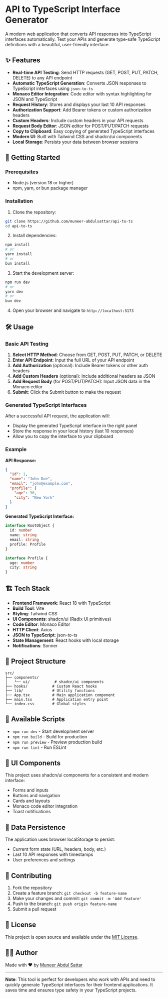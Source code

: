 # API to TypeScript Interface Generator

A modern web application that converts API responses into TypeScript interfaces automatically. Test your APIs and generate type-safe TypeScript definitions with a beautiful, user-friendly interface.

## ✨ Features

- **Real-time API Testing**: Send HTTP requests (GET, POST, PUT, PATCH, DELETE) to any API endpoint
- **Automatic TypeScript Generation**: Converts JSON responses to TypeScript interfaces using `json-to-ts`
- **Monaco Editor Integration**: Code editor with syntax highlighting for JSON and TypeScript
- **Request History**: Stores and displays your last 10 API responses
- **Authorization Support**: Add Bearer tokens or custom authorization headers
- **Custom Headers**: Include custom headers in your API requests
- **Request Body Editor**: JSON editor for POST/PUT/PATCH requests
- **Copy to Clipboard**: Easy copying of generated TypeScript interfaces
- **Modern UI**: Built with Tailwind CSS and shadcn/ui components
- **Local Storage**: Persists your data between browser sessions

## 🚀 Getting Started

### Prerequisites

- Node.js (version 18 or higher)
- npm, yarn, or bun package manager

### Installation

1. Clone the repository:

```bash
git clone https://github.com/muneer-abdulsattar/api-to-ts
cd api-to-ts
```

2. Install dependencies:

```bash
npm install
# or
yarn install
# or
bun install
```

3. Start the development server:

```bash
npm run dev
# or
yarn dev
# or
bun dev
```

4. Open your browser and navigate to `http://localhost:5173`

## 🛠️ Usage

### Basic API Testing

1. **Select HTTP Method**: Choose from GET, POST, PUT, PATCH, or DELETE
2. **Enter API Endpoint**: Input the full URL of your API endpoint
3. **Add Authorization** (optional): Include Bearer tokens or other auth headers
4. **Add Custom Headers** (optional): Include additional headers as JSON
5. **Add Request Body** (for POST/PUT/PATCH): Input JSON data in the Monaco editor
6. **Submit**: Click the Submit button to make the request

### Generated TypeScript Interfaces

After a successful API request, the application will:

- Display the generated TypeScript interface in the right panel
- Store the response in your local history (last 10 responses)
- Allow you to copy the interface to your clipboard

### Example

**API Response:**

```json
{
  "id": 1,
  "name": "John Doe",
  "email": "john@example.com",
  "profile": {
    "age": 30,
    "city": "New York"
  }
}
```

**Generated TypeScript Interface:**

```typescript
interface RootObject {
  id: number
  name: string
  email: string
  profile: Profile
}

interface Profile {
  age: number
  city: string
}
```

## 🏗️ Tech Stack

- **Frontend Framework**: React 18 with TypeScript
- **Build Tool**: Vite
- **Styling**: Tailwind CSS
- **UI Components**: shadcn/ui (Radix UI primitives)
- **Code Editor**: Monaco Editor
- **HTTP Client**: Axios
- **JSON to TypeScript**: json-to-ts
- **State Management**: React hooks with local storage
- **Notifications**: Sonner

## 📁 Project Structure

```
src/
├── components/
│   └── ui/           # shadcn/ui components
├── hooks/           # Custom React hooks
├── lib/             # Utility functions
├── App.tsx          # Main application component
├── main.tsx         # Application entry point
└── index.css        # Global styles
```

## 🔧 Available Scripts

- `npm run dev` - Start development server
- `npm run build` - Build for production
- `npm run preview` - Preview production build
- `npm run lint` - Run ESLint

## 🎨 UI Components

This project uses shadcn/ui components for a consistent and modern interface:

- Forms and inputs
- Buttons and navigation
- Cards and layouts
- Monaco code editor integration
- Toast notifications

## 💾 Data Persistence

The application uses browser localStorage to persist:

- Current form state (URL, headers, body, etc.)
- Last 10 API responses with timestamps
- User preferences and settings

## 🤝 Contributing

1. Fork the repository
2. Create a feature branch: `git checkout -b feature-name`
3. Make your changes and commit: `git commit -m 'Add feature'`
4. Push to the branch: `git push origin feature-name`
5. Submit a pull request

## 📝 License

This project is open source and available under the [MIT License](LICENSE).

## 👨‍💻 Author

Made with ❤️ by [Muneer Abdul Sattar](https://www.linkedin.com/in/muneerabdulsattar)

---

**Note**: This tool is perfect for developers who work with APIs and need to quickly generate TypeScript interfaces for their frontend applications. It saves time and ensures type safety in your TypeScript projects.
